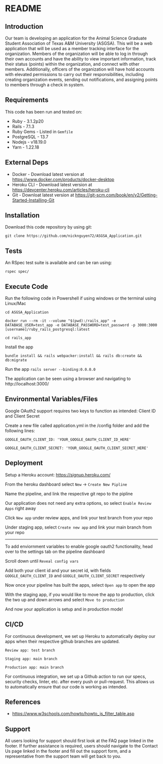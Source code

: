 # README

## Introduction ##

Our team is developing an application for the Animal Science Graduate Student Association of Texas A&M University (ASGSA). This will be a web application that will be used as a member tracking interface for the organization. Members of the organization will be able to log in through their own accounts and have the ability to view important information, track their status (points) within the organization, and connect with other members. Additionally, officers of the organization will have hold accounts with elevated permissions to carry out their responsibilities, including creating organization events, sending out notifications, and assigning points to members through a check in system.

## Requirements ##

This code has been run and tested on:

* Ruby - 3.1.2p20
* Rails - 7.1.3
* Ruby Gems - Listed in `Gemfile`
* PostgreSQL - 13.7 
* Nodejs - v18.19.0
* Yarn - 1.22.18

## External Deps  ##

* Docker - Download latest version at https://www.docker.com/products/docker-desktop
* Heroku CLI - Download latest version at https://devcenter.heroku.com/articles/heroku-cli
* Git - Downloat latest version at https://git-scm.com/book/en/v2/Getting-Started-Installing-Git

## Installation ##

Download this code repository by using git:

 `git clone https://github.com/nicknguyen72/ASGSA_Application.git`


## Tests ##

An RSpec test suite is available and can be ran using:

  `rspec spec/`

## Execute Code ##

Run the following code in Powershell if using windows or the terminal using Linux/Mac

  `cd ASGSA_Application`

  `docker run --rm -it --volume "$(pwd):/rails_app" -e DATABASE_USER=test_app -e DATABASE_PASSWORD=test_password -p 3000:3000 [username]/ruby_rails_postgresql:latest`

  `cd rails_app`

Install the app

  `bundle install && rails webpacker:install && rails db:create && db:migrate`

Run the app
  `rails server --binding:0.0.0.0`

The application can be seen using a browser and navigating to http://localhost:3000/

## Environmental Variables/Files ##

Google OAuth2 support requires two keys to function as intended: Client ID and Client Secret

Create a new file called application.yml in the /config folder and add the following lines:

  `GOOGLE_OAUTH_CLIENT_ID: 'YOUR_GOOGLE_OAUTH_CLIENT_ID_HERE'`

  `GOOGLE_OAUTH_CLIENT_SECRET: 'YOUR_GOOGLE_OAUTH_CLIENT_SECRET_HERE'`


## Deployment ##

Setup a Heroku account: https://signup.heroku.com/

From the heroku dashboard select `New` -> `Create New Pipline`

Name the pipeline, and link the respective git repo to the pipline

Our application does not need any extra options, so select `Enable Review Apps` right away

Click `New app` under review apps, and link your test branch from your repo

Under staging app, select `Create new app` and link your main branch from your repo

--------

To add enviornment variables to enable google oauth2 functionality, head over to the settings tab on the pipeline dashboard

Scroll down until `Reveal config vars`

Add both your client id and your secret id, with fields `GOOGLE_OAUTH_CLIENT_ID` and `GOOGLE_OAUTH_CLIENT_SECRET` respectively

Now once your pipeline has built the apps, select `Open app` to open the app

With the staging app, if you would like to move the app to production, click the two up and down arrows and select `Move to production`

And now your application is setup and in production mode!


## CI/CD ##

For continuous development, we set up Heroku to automatically deploy our apps when their respective github branches are updated.

  `Review app: test branch`

  `Staging app: main branch`

  `Production app: main branch`

For continuous integration, we set up a Github action to run our specs, security checks, linter, etc. after every push or pull-request. This allows us to automatically ensure that our code is working as intended.

## References ##

- https://www.w3schools.com/howto/howto_js_filter_table.asp

## Support ##

All users looking for support should first look at the FAQ page linked in the footer.
If further assistance is required, users should navigate to the Contact Us page linked in the footer and fill out the support form, and a representative from the support team will get back to you.
